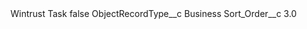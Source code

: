 <?xml version="1.0" encoding="UTF-8"?>
<CustomMetadata xmlns="http://soap.sforce.com/2006/04/metadata" xmlns:xsi="http://www.w3.org/2001/XMLSchema-instance" xmlns:xsd="http://www.w3.org/2001/XMLSchema">
    <label>Wintrust Task</label>
    <protected>false</protected>
    <values>
        <field>ObjectRecordType__c</field>
        <value xsi:type="xsd:string">Business</value>
    </values>
    <values>
        <field>Sort_Order__c</field>
        <value xsi:type="xsd:double">3.0</value>
    </values>
</CustomMetadata>
